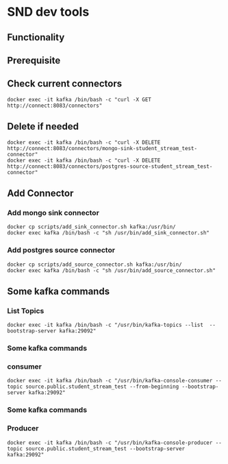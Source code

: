 # SND dev tools

## Functionality

## Prerequisite
## Check current connectors
```shell
docker exec -it kafka /bin/bash -c "curl -X GET http://connect:8083/connectors"
```

## Delete if needed
```shell
docker exec -it kafka /bin/bash -c "curl -X DELETE http://connect:8083/connectors/mongo-sink-student_stream_test-connector"
docker exec -it kafka /bin/bash -c "curl -X DELETE http://connect:8083/connectors/postgres-source-student_stream_test-connector"
```
## Add Connector
### Add mongo sink connector
```shell
docker cp scripts/add_sink_connector.sh kafka:/usr/bin/
docker exec kafka /bin/bash -c "sh /usr/bin/add_sink_connector.sh"
```

### Add postgres source connector
```shell
docker cp scripts/add_source_connector.sh kafka:/usr/bin/
docker exec kafka /bin/bash -c "sh /usr/bin/add_source_connector.sh"
```


## Some kafka commands
### List Topics

```shell
docker exec -it kafka /bin/bash -c "/usr/bin/kafka-topics --list  --bootstrap-server kafka:29092"
```

### Some kafka commands
### consumer

```shell
docker exec -it kafka /bin/bash -c "/usr/bin/kafka-console-consumer --topic source.public.student_stream_test --from-beginning --bootstrap-server kafka:29092"
```

### Some kafka commands
### Producer

```shell
docker exec -it kafka /bin/bash -c "/usr/bin/kafka-console-producer --topic source.public.student_stream_test --bootstrap-server kafka:29092"
```
